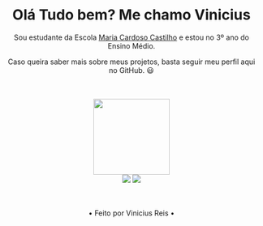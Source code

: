 <div>
  
  <h1 align="center">
    Olá Tudo bem? Me chamo Vinicius</a>
  </h1>
  
  <p align="center">
    Sou estudante da Escola <a href="https://www.instagram.com/mariacardosocastilho_oficial/">Maria Cardoso Castilho</a> e estou no 3º ano do Ensino Médio.
  </p>
  
  <p align="center">
    Caso queira saber mais sobre meus projetos, basta seguir meu perfil aqui no GitHub. 😃
  </p>
</div>

</br>
</br>


<div align="center">
  <a href="https://github.com/ViniMendes00">
    <img height="150em" src="https://github-readme-stats.vercel.app/api?username=ViniMendes00&count_private=true&include_all_commits=true&show_icons=true&theme=dark&hide_border=false&show_owner=true&locale=pt-BR"/>
  </a>
</div>

<div align="center">
  <a href="https://www.instagram.com/vini.mendes00/" target="_blank"><img src="https://img.shields.io/badge/-Instagram-%23E4405F?style=for-the-badge&logo=instagram&logoColor=white" target="_blank"></a>
  <a href="https://github.com/ViniMendes00/" target="_blank"><img src="https://img.shields.io/badge/-GitHub-%230077B5?style=for-the-badge&logo=github&logoColor=white" target="_blank"></a>
</div>

</br>
</br>

<div align="center">
  <p>• Feito por Vinicius Reis •</p>
</div>
